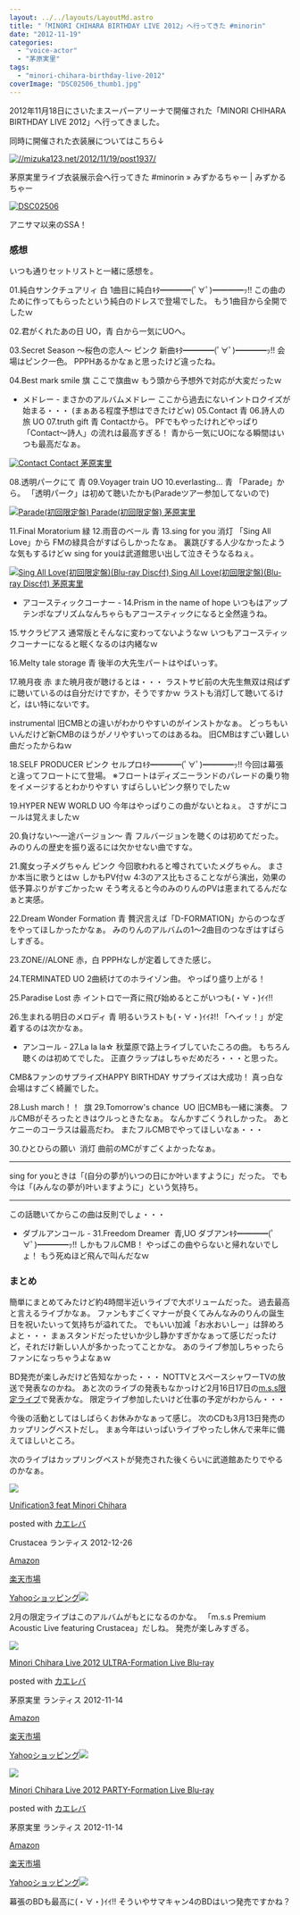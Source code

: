 ```yaml
---
layout: ../../layouts/LayoutMd.astro
title: "「MINORI CHIHARA BIRTHDAY LIVE 2012」へ行ってきた #minorin"
date: "2012-11-19"
categories: 
  - "voice-actor"
  - "茅原実里"
tags: 
  - "minori-chihara-birthday-live-2012"
coverImage: "DSC02506_thumb1.jpg"
---
```


2012年11月18日にさいたまスーパーアリーナで開催された「MINORI CHIHARA BIRTHDAY LIVE 2012」へ行ってきました。

同時に開催された衣装展についてはこちら↓

[![//mizuka123.net/2012/11/19/post1937/](http://capture.heartrails.com/200x150/cool/1353310831555?//mizuka123.net/2012/11/19/post1937/ "茅原実里ライブ衣装展示会へ行ってきた #minorin » みずかるちゃー | みずかるちゃー")](//mizuka123.net/2012/11/19/post1937/)

[](//mizuka123.net/2012/11/19/post1937/)茅原実里ライブ衣装展示会へ行ってきた #minorin » みずかるちゃー | みずかるちゃー

[![DSC02506](images/DSC02506_thumb.jpg "DSC02506")](//mizuka123.net/wp-content/uploads/2012/11/DSC02506.jpg)

アニサマ以来のSSA！

### 感想

いつも通りセットリストと一緒に感想を。

01.純白サンクチュアリィ 白 1曲目に純白ｷﾀ━━━━(ﾟ∀ﾟ)━━━━ｯ!! この曲のために作ってもらったという純白のドレスで登場でした。 もう1曲目から全開でしたｗ

02.君がくれたあの日 UO，青 白から一気にUOへ。

03.Secret Season ～桜色の恋人～ ピンク 新曲ｷﾀ━━━━(ﾟ∀ﾟ)━━━━ｯ!! 会場はピンク一色。 PPPHあるかなぁと思ったけど違ったね。

04.Best mark smile 旗 ここで旗曲ｗ もう頭から予想外で対応が大変だったｗ

- メドレー - まさかのアルバムメドレー ここから過去にないイントロクイズが始まる・・・ (まぁある程度予想はできたけどｗ) 05.Contact 青 06.詩人の旅 UO 07.truth gift 青 Contactから。 PFでもやったけれどやっぱり「Contact～詩人」の流れは最高すぎる！ 青から一気にUOになる瞬間はいつも最高だなぁ。

 [![Contact](images/41Yq2zwObFL._SL160_.jpg) Contact 茅原実里](https://www.amazon.co.jp/exec/obidos/ASIN/B000VDKXIU/mizuka123-22/ref=nosim)

08.透明パークにて 青 09.Voyager train UO 10.everlasting... 青 「Parade」から。 「透明パーク」は初めて聴いたかも(Paradeツアー参加してないので)

 [![Parade(初回限定盤)](images/31Hz0s0XJCL._SL160_.jpg) Parade(初回限定盤) 茅原実里](https://www.amazon.co.jp/exec/obidos/ASIN/B001GM72IO/mizuka123-22/ref=nosim)

11.Final Moratorium 緑 12.雨音のベール 青 13.sing for you 消灯 「Sing All Love」から FMの緑具合がすばらしかったなぁ。 裏跳びする人少なかったような気もするけどｗ sing for youは武道館思い出して泣きそうなるねぇ。

 [![Sing All Love(初回限定盤)(Blu-ray Disc付)](images/41hgnIGqsGL._SL160_.jpg) Sing All Love(初回限定盤)(Blu-ray Disc付) 茅原実里](https://www.amazon.co.jp/exec/obidos/ASIN/B002YLVAXY/mizuka123-22/ref=nosim)

- アコースティックコーナー - 14.Prism in the name of hope いつもはアップテンポなプリズムなんちゃらもアコースティックになると全然違うね。

15.サクラピアス 通常版とそんなに変わってないようなｗ いつもアコースティックコーナーになると眠くなるのは内緒なｗ

16.Melty tale storage 青 後半の大先生パートはやばいっす。

17.暁月夜 赤 また暁月夜が聴けるとは・・・ ラストサビ前の大先生無双は飛ばずに聴いているのは自分だけですか，そうですかｗ ラストも消灯して聴いてるけど，はい特にないです。

instrumental 旧CMBとの違いがわかりやすいのがインストかなぁ。 どっちもいいんだけど新CMBのほうがノリやすいってのはあるね。 旧CMBはすごい難しい曲だったからねｗ

18.SELF PRODUCER ピンク セルプロｷﾀ━━━━(ﾟ∀ﾟ)━━━━ｯ!! 今回は幕張と違ってフロートにて登場。 ※フロートはディズニーランドのパレードの乗り物をイメージするとわかりやすい すばらしいピンク祭りでしたｗ

19.HYPER NEW WORLD UO 今年はやっぱりこの曲がないとねぇ。 さすがにコールは覚えましたｗ

20.負けない～一途バージョン～ 青 フルバージョンを聴くのは初めてだった。 みのりんの歴史を振り返るには欠かせない曲ですな。

21.魔女っ子メグちゃん ピンク 今回歌われると噂されていたメグちゃん。 まさか本当に歌うとはｗ しかもPV付ｗ 4:3のアス比もさることながら演出，効果の低予算ぶりがすごかったｗ そう考えると今のみのりんのPVは恵まれてるんだなぁと実感。

22.Dream Wonder Formation 青 贅沢言えば「D-FORMATION」からのつなぎをやってほしかったかなぁ。 みのりんのアルバムの1～2曲目のつなぎはすばらしすぎる。

23.ZONE//ALONE 赤，白 PPPHなしが定着してきた感じ。

24.TERMINATED UO 2曲続けてのホライゾン曲。 やっぱり盛り上がる！

25.Paradise Lost 赤 イントロで一斉に飛び始めるとこがいつも(・∀・)ｲｲ!!

26.生まれる明日のメロディ 青 明るいラストも(・∀・)ｲｲﾈ!! 「ヘイッ！」が定着するのは次かなぁ。

- アンコール - 27.La la la☆ 秋葉原で路上ライブしていたころの曲。 もちろん聴くのは初めてでした。 正直クラップはしちゃだめだろ・・・と思った。

CMB&ファンのサプライズHAPPY BIRTHDAY サプライズは大成功！ 真っ白な会場はすごく綺麗でした。

28.Lush march！！  旗 29.Tomorrow's chance  UO 旧CMBも一緒に演奏。 フルCMBがそろったときはウルっときたなぁ。 なんかすごくうれしかった。 あとケニーのコーラスは最高だわ。 またフルCMBでやってほしいなぁ・・・

30.ひとひらの願い  消灯 曲前のMCがすごくよかったなぁ。

* * *

sing for youときは「(自分の夢が)いつの日にか叶いますように」だった。 でも今は「(みんなの夢が)叶いますように」という気持ち。

* * *

この話聴いてからこの曲は反則でしょ・・・

- ダブルアンコール - 31.Freedom Dreamer  青,UO ダブアンｷﾀ━━━━(ﾟ∀ﾟ)━━━━ｯ!! しかもフルCMB！ やっぱこの曲やらないと帰れないでしょ！ もう死ぬほど飛んで叫んだなｗ

### まとめ

簡単にまとめてみたけど約4時間半近いライブで大ボリュームだった。 過去最高と言えるライブかなぁ。 ファンもすごくマナーが良くてみんなみのりんの誕生日を祝いたいって気持ちが溢れてた。 でもいい加減「お水おいしー」は辞めろよと・・・ まぁスタンドだったせいか少し静かすぎかなぁって感じだったけど，それだけ新しい人が多かったってことかな。 あのライブ参加しちゃったらファンになっちゃうよなぁｗ

BD発売が楽しみだけど告知なかった・・・ NOTTVとスペースシャワーTVの放送で発表なのかね。 あと次のライブの発表もなかっけど2月16日17日の[m.s.s限定ライブ](https://finn-asp.jp/user.cgi?articleid=13745&actmode=NewsArticleList&fanclub_id=19#article_13745)で発表かな。 限定ライブ参加したいけど仕事の予定がわからん・・・

今後の活動としてはしばらくお休みかなぁって感じ。 次のCDも3月13日発売のカップリングベストだし。 まぁ今年はいっぱいライブやったし休んで来年に備えてほしいところ。

次のライブはカップリングベストが発売された後くらいに武道館あたりでやるのかなぁ。

[![](images/51pm2a-eIDL._SL160_.jpg)](http://www.amazon.co.jp/exec/obidos/ASIN/B009S8D2FA/mizuka123-22/)

[Unification3 feat Minori Chihara](http://www.amazon.co.jp/exec/obidos/ASIN/B009S8D2FA/mizuka123-22/)

posted with [カエレバ](http://kaereba.com)

Crustacea ランティス 2012-12-26

[Amazon](http://www.amazon.co.jp/gp/search?keywords=Unification3%20feat%20Minori%20Chihara&__mk_ja_JP=%E3%82%AB%E3%82%BF%E3%82%AB%E3%83%8A&tag=mizuka123-22)

[楽天市場](https://hb.afl.rakuten.co.jp/hgc/042e7c24.303572e6.042e7c25.e339d30a/?pc=http%3A%2F%2Fsearch.rakuten.co.jp%2Fsearch%2Fmall%2FUnification3%2520feat%2520Minori%2520Chihara%2F-%2Ff.1-p.1-s.1-sf.0-st.A-v.2%3Fx%3D0%26scid%3Daf_ich_link_urltxt%26m%3Dhttp%3A%2F%2Fm.rakuten.co.jp%2F)

[Yahooショッピング![](//ad.jp.ap.valuecommerce.com/servlet/gifbanner?sid=3066752&pid=881990642)](//ck.jp.ap.valuecommerce.com/servlet/referral?sid=3066752&pid=881990642&vc_url=http%3A%2F%2Fsearch.shopping.yahoo.co.jp%2Fsearch%3Fp%3DUnification3%2520feat%2520Minori%2520Chihara&vcptn=kaereba)

2月の限定ライブはこのアルバムがもとになるのかな。 「m.s.s Premium Acoustic Live featuring Crustacea」だしね。 発売が楽しみすぎる。

[![](images/513HKIeWAmL._SL160_.jpg)](http://www.amazon.co.jp/exec/obidos/ASIN/B008YINQI8/mizuka123-22/)

[Minori Chihara Live 2012 ULTRA-Formation Live Blu-ray](http://www.amazon.co.jp/exec/obidos/ASIN/B008YINQI8/mizuka123-22/)

posted with [カエレバ](http://kaereba.com)

茅原実里 ランティス 2012-11-14

[Amazon](http://www.amazon.co.jp/gp/search?keywords=Minori%20Chihara%20Live%202012%20ULTRA-Formation%20Live%20Blu-ray&__mk_ja_JP=%E3%82%AB%E3%82%BF%E3%82%AB%E3%83%8A&tag=mizuka123-22)

[楽天市場](https://hb.afl.rakuten.co.jp/hgc/042e7c24.303572e6.042e7c25.e339d30a/?pc=http%3A%2F%2Fsearch.rakuten.co.jp%2Fsearch%2Fmall%2FMinori%2520Chihara%2520Live%25202012%2520ULTRA-Formation%2520Live%2520Blu-ray%2F-%2Ff.1-p.1-s.1-sf.0-st.A-v.2%3Fx%3D0%26scid%3Daf_ich_link_urltxt%26m%3Dhttp%3A%2F%2Fm.rakuten.co.jp%2F)

[Yahooショッピング![](//ad.jp.ap.valuecommerce.com/servlet/gifbanner?sid=3066752&pid=881990642)](//ck.jp.ap.valuecommerce.com/servlet/referral?sid=3066752&pid=881990642&vc_url=http%3A%2F%2Fsearch.shopping.yahoo.co.jp%2Fsearch%3Fp%3DMinori%2520Chihara%2520Live%25202012%2520ULTRA-Formation%2520Live%2520Blu-ray&vcptn=kaereba)

[![](images/51HUGtUO8eL._SL160_.jpg)](http://www.amazon.co.jp/exec/obidos/ASIN/B008YINPDE/mizuka123-22/)

[Minori Chihara Live 2012 PARTY-Formation Live Blu-ray](http://www.amazon.co.jp/exec/obidos/ASIN/B008YINPDE/mizuka123-22/)

posted with [カエレバ](http://kaereba.com)

茅原実里 ランティス 2012-11-14

[Amazon](http://www.amazon.co.jp/gp/search?keywords=Minori%20Chihara%20Live%202012%20PARTY-Formation%20Live%20Blu-ray&__mk_ja_JP=%E3%82%AB%E3%82%BF%E3%82%AB%E3%83%8A&tag=mizuka123-22)

[楽天市場](https://hb.afl.rakuten.co.jp/hgc/042e7c24.303572e6.042e7c25.e339d30a/?pc=http%3A%2F%2Fsearch.rakuten.co.jp%2Fsearch%2Fmall%2FMinori%2520Chihara%2520Live%25202012%2520PARTY-Formation%2520Live%2520Blu-ray%2F-%2Ff.1-p.1-s.1-sf.0-st.A-v.2%3Fx%3D0%26scid%3Daf_ich_link_urltxt%26m%3Dhttp%3A%2F%2Fm.rakuten.co.jp%2F)

[Yahooショッピング![](//ad.jp.ap.valuecommerce.com/servlet/gifbanner?sid=3066752&pid=881990642)](//ck.jp.ap.valuecommerce.com/servlet/referral?sid=3066752&pid=881990642&vc_url=http%3A%2F%2Fsearch.shopping.yahoo.co.jp%2Fsearch%3Fp%3DMinori%2520Chihara%2520Live%25202012%2520PARTY-Formation%2520Live%2520Blu-ray&vcptn=kaereba)

幕張のBDも最高に(・∀・)ｲｲ!! そういやサマキャン4のBDはいつ発売ですかね？
